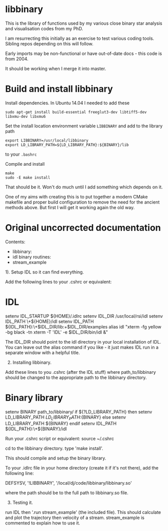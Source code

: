 # libbinary

This is the library of functions used by my various close binary star analysis and visualisation codes from my PhD.

I am resurrecting this initially as an exercise to test various coding tools. Sibling repos depending on this will follow.

Early imports may be non-functional or have out-of-date docs - this code is from 2004.

It should be working when I merge it into master.

# Build and install libbinary

Install dependencies. In Ubuntu 14.04 I needed to add these

    sudo apt-get install build-essential freeglut3-dev libtiff5-dev libxmu-dev libxmu6

Set the install location environment variable `LIBBINARY` and add to the library path

    export LIBBINARY=/usr/local/libbinary
    export LD_LIBRARY_PATH=${LD_LIBRARY_PATH}:${BINARY}/lib

to your `.bashrc`

Compile and install

    make
    sudo -E make install

That should be it. Won't do much until I add something which depends on it.

One of my aims with creating this is to put together a modern CMake makefile and proper build configuration to remove the need for the ancient methods above. But first I will get it working again the old way.

# Original uncorrected documentation

Contents:
* libbinary:
* idl binary routines:
* stream_example

1). Setup IDL so it can find everything.

Add the following lines to your .cshrc or equivalent:

# IDL
setenv IDL_STARTUP ${HOME}/.idlrc
setenv IDL_DIR /usr/local/rsi/idl
setenv IDL_PATH \+${HOME}/idl
setenv IDL_PATH ${IDL_PATH}:\+$IDL_DIR/lib:\+$IDL_DIR/examples
alias idl "xterm -fg yellow -bg black -tn xterm -T 'IDL' -e $IDL_DIR/bin/idl &"

The IDL_DIR should point to the idl directory in your local installation of
IDL. You can leave out the alias command if you like - it just makes IDL run
in a separate window with a helpful title.

2) Installing libbinary.

Add these lines to you .cshrc (after the IDL stuff)
where path_to/libbinary should be changed to the appropriate path to
the libbinary directory.

# Binary library
setenv BINARY path_to/libbinary/
if ${?LD_LIBRARY_PATH} then
    setenv LD_LIBRARY_PATH ${LD_LIBRARY_PATH}:${BINARY}
else
    setenv LD_LIBRARY_PATH ${BINARY}
endif
setenv IDL_PATH ${IDL_PATH}:\+${BINARY}/idl

Run your .cshrc script or equivalent: source ~/.cshrc

cd to the libbinary directory.
type 'make install'.

This should compile and setup the binary library.

To your .idlrc file in your home directory (create it if it's not there), add
the following line:

DEFSYSV, '!LIBBINARY', '/local/dj/code/libbinary/libbinary.so'

where the path should be to the full path to libbinary.so file.

3) Testing it.

run IDL then '.run stream_example' (the included file).
This should calculate and plot the trajectory then velocity
of a stream. stream_example is commented to explain how to use it.
